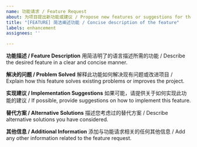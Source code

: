 ```yaml
---
name: 功能请求 / Feature Request
about: 为项目提出新功能或建议 / Propose new features or suggestions for the project
title: "[FEATURE] 简洁阐述功能 / Concise description of the feature"
labels: enhancement
assignees: ''

---
```


**功能描述 / Feature Description**
用简洁明了的语言描述所需的功能 / Describe the desired feature in a clear and concise manner.

**解决的问题 / Problem Solved**
解释此功能如何解决现有问题或改进项目 / Explain how this feature solves existing problems or improves the project.

**实现建议 / Implementation Suggestions**
如果可能，请提供关于如何实现此功能的建议 / If possible, provide suggestions on how to implement this feature.

**替代方案 / Alternative Solutions**
描述您考虑过的替代方案 / Describe alternative solutions you have considered.

**其他信息 / Additional Information**
添加与功能请求相关的任何其他信息 / Add any other information related to the feature request.
